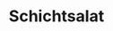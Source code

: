 ---
layout: recipe
title: Schichtsalat
vegan: false

tags:
- Salat

categories: Salate

ingredients:
- 1 Glas Sellerie
- 1 Dose Mais
- 1 Dose Ananas
- 5 Scheiben gekochter Schinken
- 5 hartgekochte Eier
- 1 Boskop Apfel
- 1 Stange Porree
- 1 kleines Glas Miracel Wip
- 1 Becher Süße Sahne

directions:
- Sellerie, Mais, Ananas gut abtropfen
- Alles schichtweise in Schüssel geben und 1 Tag in den Kühlschrank
- Vor dem Servieren Miracel Wip und Sahne vermischen und drübergießen
---